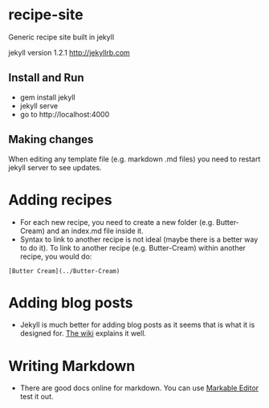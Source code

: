recipe-site
===========
Generic recipe site built in jekyll

jekyll version 1.2.1
http://jekyllrb.com

## Install and Run
- gem install jekyll
- jekyll serve
- go to http://localhost:4000

## Making changes
When editing any template file (e.g. markdown .md files) you need to restart jekyll server to see updates.

# Adding recipes
- For each new recipe, you need to create a new folder (e.g. Butter-Cream) and an index.md file inside it.
- Syntax to link to another recipe is not ideal (maybe there is a better way to do it). To link to another recipe (e.g. Butter-Cream) within another recipe, you would do:
```
[Butter Cream](../Butter-Cream)
```

# Adding blog posts
- Jekyll is much better for adding blog posts as it seems that is what it is designed for.  [The wiki](http://jekyllrb.com/docs/posts/) explains it well.

# Writing Markdown
- There are good docs online for markdown.  You can use [Markable Editor](http://markable.in/editor) test it out.

